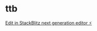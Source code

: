 # ttb

[Edit in StackBlitz next generation editor ⚡️](https://stackblitz.com/~/github.com/jwk19/ttb)